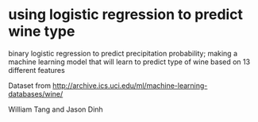 # using logistic regression to predict wine type

binary logistic regression to predict precipitation probability; making a machine learning model that will learn to predict type of wine based on 13 different features

Dataset from http://archive.ics.uci.edu/ml/machine-learning-databases/wine/


William Tang and Jason Dinh
